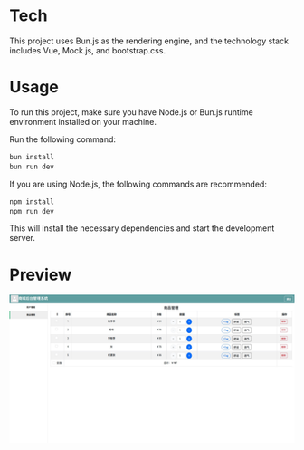 # Tech

This project uses Bun.js as the rendering engine, and the technology stack includes Vue, Mock.js, and bootstrap.css.

# Usage

To run this project, make sure you have Node.js or Bun.js runtime environment installed on your machine.

Run the following command:

```bash
bun install
bun run dev
```

If you are using Node.js, the following commands are recommended:

```bash
npm install
npm run dev
```

This will install the necessary dependencies and start the development server.

# Preview

![Preview](preview.jpg)
